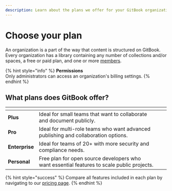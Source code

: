 ```yaml
---
description: Learn about the plans we offer for your GitBook organizations.
---
```


# Choose your plan

An organization is a part of the way that content is structured on GitBook. Every organization has a library containing any number of collections and/or spaces, a free or paid plan, and one or more [members](../member-management/).

{% hint style="info" %}
**Permissions**\
Only administrators can access an organization's billing settings.
{% endhint %}

## What plans does GitBook offer?

<table data-card-size="large" data-view="cards"><thead><tr><th></th><th></th><th></th><th data-hidden data-card-cover data-type="files"></th></tr></thead><tbody><tr><td><strong>Plus</strong></td><td>Ideal for small teams that want to collaborate and document publicly.</td><td></td><td></td></tr><tr><td><strong>Pro</strong></td><td>Ideal for multi-role teams who want advanced publishing and collaboration options.</td><td></td><td></td></tr><tr><td><strong>Enterprise</strong></td><td>Ideal for teams of 20+ with more security and compliance needs.</td><td></td><td></td></tr><tr><td><strong>Personal</strong></td><td>Free plan for open source developers who want essential features to scale public projects.</td><td></td><td></td></tr></tbody></table>

{% hint style="success" %}
Compare all features included in each plan by navigating to our [pricing page](https://www.gitbook.com/pricing#pricingTable).
{% endhint %}
